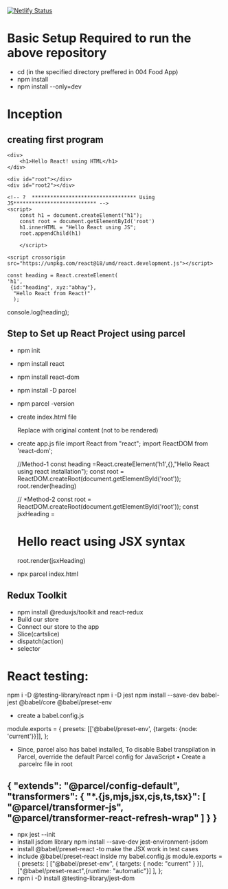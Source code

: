 [![Netlify Status](https://api.netlify.com/api/v1/badges/4294dfe8-e750-4645-beaf-690e591fbd89/deploy-status)](https://swiggy-abhay.netlify.app/)
# Basic Setup Required to run the above repository
- cd  <folder> (in the specified directory preffered in 004 Food App)
- npm install 
- npm install --only=dev 

# Inception

## creating first program

<!-- ?  ********************************** Using HTML*************************** -->

    <div>
        <h1>Hello React! using HTML</h1>
    </div>

    <div id="root"></div>
    <div id="root2"></div>

    <!-- ?  ********************************** Using JS*************************** -->
    <script>
        const h1 = document.createElement("h1");
        const root = document.getElementById('root')
        h1.innerHTML = "Hello React using JS";
        root.appendChild(h1)

        </script>

<!-- ?  ********************************** Using React*************************** -->

  <script crossorigin src="https://unpkg.com/react-dom@18/umd/react-dom.development.js"></script>

    <script crossorigin src="https://unpkg.com/react@18/umd/react.development.js"></script>

    const heading = React.createElement(
    'h1',
     {id:"heading", xyz:"abhay"},
      "Hello React from React!"
      );

console.log(heading);

## Step to Set up React Project using parcel

- npm init
- npm install react
- npm install react-dom
- npm install -D parcel
- npm parcel -version
- create index.html file
    <body>
      <div id="root">Replace with original content (not to be rendered)</div>
      <script type="module" src="./app.js"></script>
    </body>

- create app.js file
    import React from "react";
    import ReactDOM from 'react-dom';

    //Method-1
    const heading =React.createElement('h1',{},"Hello React using react installation");
    const root = ReactDOM.createRoot(document.getElementById('root'));
    root.render(heading)

    // *Method-2
    const root = ReactDOM.createRoot(document.getElementById('root'));
    const jsxHeading = <h1>Hello react using JSX syntax</h1>
    root.render(jsxHeading)

- npx parcel index.html


## Redux Toolkit
- npm install @reduxjs/toolkit and react-redux
- Build our store
- Connect our store to the app
- Slice(cartslice)
- dispatch(action)
- selector

# React testing:
npm i -D @testing-library/react
npm i -D jest
npm install --save-dev babel-jest @babel/core @babel/preset-env
- 	create a babel.config.js

module.exports = {
    presets: [['@babel/preset-env', {targets: {node: 'current'}}]],
  };

-	Since, parcel also has babel installed, To disable Babel transpilation in Parcel, override the default Parcel config for JavaScript
•	Create a .parcelrc file in root

{
  "extends": "@parcel/config-default",
  "transformers": {
    "*.{js,mjs,jsx,cjs,ts,tsx}": [
      "@parcel/transformer-js",
      "@parcel/transformer-react-refresh-wrap"
    ]
  }
}
-  
- npx jest --init
- install jsdom library
  npm install --save-dev jest-environment-jsdom
- install @babel/preset-react -to make the JSX work in test cases
- include @babel/preset-react inside my babel.config.js
      module.exports = {
      presets: [
        ["@babel/preset-env", { targets: { node: "current" } }],
        ["@babel/preset-react",{runtime: "automatic"}]
      ],
    };
- npm i -D install @testing-library/jest-dom
